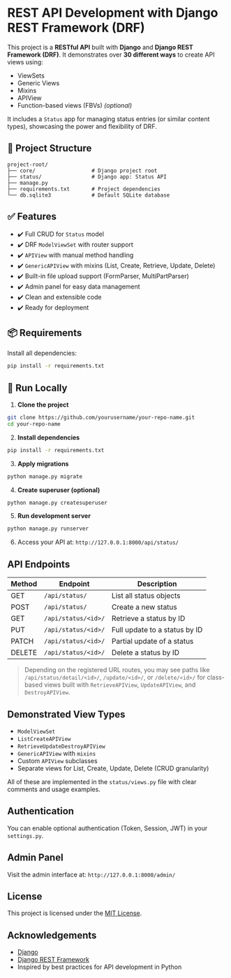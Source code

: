 # REST API Development with Django REST Framework (DRF)

This project is a **RESTful API** built with **Django** and **Django REST Framework (DRF)**. It demonstrates over **30 different ways** to create API views using:

* ViewSets
* Generic Views
* Mixins
* APIView
* Function-based views (FBVs) *(optional)*

It includes a `Status` app for managing status entries (or similar content types), showcasing the power and flexibility of DRF.


## 📁 Project Structure

```
project-root/
├── core/                  # Django project root
├── status/                # Django app: Status API
├── manage.py
├── requirements.txt       # Project dependencies
└── db.sqlite3             # Default SQLite database
```


## ✅ Features

* ✔️ Full CRUD for `Status` model
* ✔️ DRF `ModelViewSet` with router support
* ✔️ `APIView` with manual method handling
* ✔️ `GenericAPIView` with mixins (List, Create, Retrieve, Update, Delete)
* ✔️ Built-in file upload support (FormParser, MultiPartParser)
* ✔️ Admin panel for easy data management
* ✔️ Clean and extensible code
* ✔️ Ready for deployment


## 📦 Requirements

Install all dependencies:

```bash
pip install -r requirements.txt
```

## 🔧 Run Locally

1. **Clone the project**

```bash
git clone https://github.com/yourusername/your-repo-name.git
cd your-repo-name
```

2. **Install dependencies**

```bash
pip install -r requirements.txt
```

3. **Apply migrations**

```bash
python manage.py migrate
```

4. **Create superuser (optional)**

```bash
python manage.py createsuperuser
```

5. **Run development server**

```bash
python manage.py runserver
```

6. Access your API at: `http://127.0.0.1:8000/api/status/`


## API Endpoints

| Method | Endpoint            | Description                   |
| ------ | ------------------- | ----------------------------- |
| GET    | `/api/status/`      | List all status objects       |
| POST   | `/api/status/`      | Create a new status           |
| GET    | `/api/status/<id>/` | Retrieve a status by ID       |
| PUT    | `/api/status/<id>/` | Full update to a status by ID |
| PATCH  | `/api/status/<id>/` | Partial update of a status    |
| DELETE | `/api/status/<id>/` | Delete a status by ID         |

> Depending on the registered URL routes, you may see paths like `/api/status/detail/<id>/`, `/update/<id>/`, or `/delete/<id>/` for class-based views built with `RetrieveAPIView`, `UpdateAPIView`, and `DestroyAPIView`.


## Demonstrated View Types

* `ModelViewSet`
* `ListCreateAPIView`
* `RetrieveUpdateDestroyAPIView`
* `GenericAPIView` with `mixins`
* Custom `APIView` subclasses
* Separate views for List, Create, Update, Delete (CRUD granularity)

All of these are implemented in the `status/views.py` file with clear comments and usage examples.


## Authentication

You can enable optional authentication (Token, Session, JWT) in your `settings.py`.


## Admin Panel

Visit the admin interface at:
`http://127.0.0.1:8000/admin/`



## License

This project is licensed under the [MIT License](LICENSE).


## Acknowledgements

* [Django](https://www.djangoproject.com/)
* [Django REST Framework](https://www.django-rest-framework.org/)
* Inspired by best practices for API development in Python


